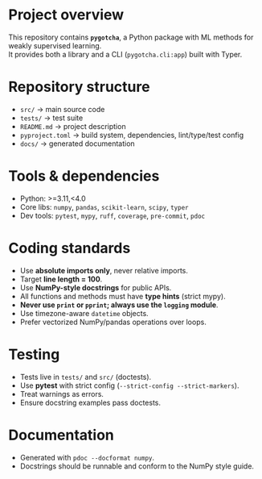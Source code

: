 # Project overview
This repository contains **`pygotcha`**, a Python package with ML methods for weakly supervised learning.  
It provides both a library and a CLI (`pygotcha.cli:app`) built with Typer.  

# Repository structure
- `src/` → main source code
- `tests/` → test suite
- `README.md` → project description
- `pyproject.toml` → build system, dependencies, lint/type/test config
- `docs/` → generated documentation

# Tools & dependencies
- Python: >=3.11,<4.0
- Core libs: `numpy`, `pandas`, `scikit-learn`, `scipy`, `typer`
- Dev tools: `pytest`, `mypy`, `ruff`, `coverage`, `pre-commit`, `pdoc`

# Coding standards
- Use **absolute imports only**, never relative imports.
- Target **line length = 100**.
- Use **NumPy-style docstrings** for public APIs.
- All functions and methods must have **type hints** (strict mypy).
- **Never use `print` or `pprint`; always use the `logging` module**.
- Use timezone-aware `datetime` objects.
- Prefer vectorized NumPy/pandas operations over loops.

# Testing
- Tests live in `tests/` and `src/` (doctests).
- Use **pytest** with strict config (`--strict-config --strict-markers`).
- Treat warnings as errors.
- Ensure docstring examples pass doctests.

# Documentation
- Generated with `pdoc --docformat numpy`.
- Docstrings should be runnable and conform to the NumPy style guide.